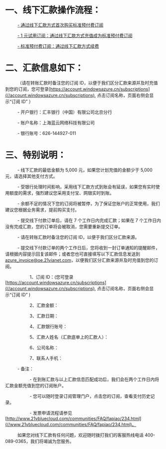 ﻿<properties
	pageTitle="线下汇款说明 - Azure在线业务 | Azure"
    description="介绍线下汇款说明"
    services=""
    documentationCenter=""
    authors=""
    manager=""
    editor=""
    tags=""/>

<tags ms.service="multiple" ms.date="" wacn.date="11/17/2016" wacn.lang="cn"/>

# 一、线下汇款操作流程：

&nbsp;&nbsp;&nbsp;&nbsp;&nbsp;&nbsp;&nbsp;&nbsp;&nbsp;&nbsp;[- 通过线下汇款方式首次购买标准预付费订阅](/pricing/billing/azure-wire-transfer-pia-new/)

&nbsp;&nbsp;&nbsp;&nbsp;&nbsp;&nbsp;&nbsp;&nbsp;&nbsp;&nbsp;[- 1 元试用订阅：通过线下汇款方式充值成为标准预付费订阅](/pricing/billing/azure-wire-transfer-trial-upgrade-pia/)

&nbsp;&nbsp;&nbsp;&nbsp;&nbsp;&nbsp;&nbsp;&nbsp;&nbsp;&nbsp;[- 标准预付费订阅：通过线下汇款方式续费 ](/pricing/billing/azure-wire-transfer-pia-new/) 

# 二、汇款信息如下：
&nbsp;&nbsp;&nbsp;&nbsp;&nbsp;&nbsp;&nbsp;&nbsp;&nbsp;&nbsp;（请在转账汇款时备注您的订阅 ID，以便于我们区分汇款来源并及时充值到您的订阅，您可登录[https://account.windowsazure.cn/subscriptions](//account.windowsazure.cn/subscriptions), 点击订阅名称，页面右侧会显示“订阅 ID” ）

&nbsp;&nbsp;&nbsp;&nbsp;&nbsp;&nbsp;&nbsp;&nbsp;&nbsp;&nbsp;- 开户银行：汇丰银行（中国）有限公司北京分行

&nbsp;&nbsp;&nbsp;&nbsp;&nbsp;&nbsp;&nbsp;&nbsp;&nbsp;&nbsp;- 账户名称：上海蓝云网络科技有限公司

&nbsp;&nbsp;&nbsp;&nbsp;&nbsp;&nbsp;&nbsp;&nbsp;&nbsp;&nbsp;- 银行账号：626-144927-011

# 三、特别说明：

&nbsp;&nbsp;&nbsp;&nbsp;&nbsp;&nbsp;&nbsp;&nbsp;&nbsp;&nbsp;- 线下汇款的最低金额为 5,000 元，如果您计划充值的金额少于 5,000 元，请选择其他支付方式。

&nbsp;&nbsp;&nbsp;&nbsp;&nbsp;&nbsp;&nbsp;&nbsp;&nbsp;&nbsp;- 受银行处理时间影响，采用线下汇款方式到账会有延误，如果您有实时使用额度的需求，强烈建议您采用支付宝、网银实时到账。

&nbsp;&nbsp;&nbsp;&nbsp;&nbsp;&nbsp;&nbsp;&nbsp;&nbsp;&nbsp;- 余额不足的情况下您的订阅将被暂停，为了保证您账户的正常使用，我们建议您根据业务需求，提前购买支付。 

&nbsp;&nbsp;&nbsp;&nbsp;&nbsp;&nbsp;&nbsp;&nbsp;&nbsp;&nbsp;- 提交线下付款订单后，请在 7 个工作日内完成汇款；如果在 7 个工作日内没有完成汇款，您的订单将会被取消，您需要重新提交订单。

&nbsp;&nbsp;&nbsp;&nbsp;&nbsp;&nbsp;&nbsp;&nbsp;&nbsp;&nbsp;- 请在转账汇款时备注您的订阅 ID，以便于我们区分汇款来源。

&nbsp;&nbsp;&nbsp;&nbsp;&nbsp;&nbsp;&nbsp;&nbsp;&nbsp;&nbsp;- 提交线下付款订单的两个工作日后，您将收到一封订单通知的提醒邮件，请根据内容提示回复该邮件；或者您也可直接填写以下汇款信息发送到 azure_invoice@oe.21vianet.com，以便我们区分汇款来源并及时充值到您的订阅。

&nbsp;&nbsp;&nbsp;&nbsp;&nbsp;&nbsp;&nbsp;&nbsp;&nbsp;&nbsp;&nbsp;&nbsp;&nbsp;&nbsp;&nbsp;&nbsp;&nbsp;&nbsp;&nbsp;&nbsp;1、订阅 ID：(您可登录[https://account.windowsazure.cn/subscriptions](//account.windowsazure.cn/subscriptions), 点击订阅名称，页面右侧会显示“订阅 ID” )

&nbsp;&nbsp;&nbsp;&nbsp;&nbsp;&nbsp;&nbsp;&nbsp;&nbsp;&nbsp;&nbsp;&nbsp;&nbsp;&nbsp;&nbsp;&nbsp;&nbsp;&nbsp;&nbsp;&nbsp;2、汇款金额：

&nbsp;&nbsp;&nbsp;&nbsp;&nbsp;&nbsp;&nbsp;&nbsp;&nbsp;&nbsp;&nbsp;&nbsp;&nbsp;&nbsp;&nbsp;&nbsp;&nbsp;&nbsp;&nbsp;&nbsp;3、汇款日期：

&nbsp;&nbsp;&nbsp;&nbsp;&nbsp;&nbsp;&nbsp;&nbsp;&nbsp;&nbsp;&nbsp;&nbsp;&nbsp;&nbsp;&nbsp;&nbsp;&nbsp;&nbsp;&nbsp;&nbsp;4、汇款银行账号：

&nbsp;&nbsp;&nbsp;&nbsp;&nbsp;&nbsp;&nbsp;&nbsp;&nbsp;&nbsp;&nbsp;&nbsp;&nbsp;&nbsp;&nbsp;&nbsp;&nbsp;&nbsp;&nbsp;&nbsp;5、汇款人姓名（汇款底单上的汇款人）：

&nbsp;&nbsp;&nbsp;&nbsp;&nbsp;&nbsp;&nbsp;&nbsp;&nbsp;&nbsp;&nbsp;&nbsp;&nbsp;&nbsp;&nbsp;&nbsp;&nbsp;&nbsp;&nbsp;&nbsp;6、公司名称：

&nbsp;&nbsp;&nbsp;&nbsp;&nbsp;&nbsp;&nbsp;&nbsp;&nbsp;&nbsp;&nbsp;&nbsp;&nbsp;&nbsp;&nbsp;&nbsp;&nbsp;&nbsp;&nbsp;&nbsp;7、联系人手机：

&nbsp;&nbsp;&nbsp;&nbsp;&nbsp;&nbsp;&nbsp;&nbsp;&nbsp;&nbsp;- 备注：

&nbsp;&nbsp;&nbsp;&nbsp;&nbsp;&nbsp;&nbsp;&nbsp;&nbsp;&nbsp;&nbsp;&nbsp;&nbsp;&nbsp;&nbsp;&nbsp;&nbsp;&nbsp;&nbsp;&nbsp;- 在到账汇款与以上汇款信息匹配成功后，我们会在两个工作日内将汇款金额充值到您的订阅账户。

&nbsp;&nbsp;&nbsp;&nbsp;&nbsp;&nbsp;&nbsp;&nbsp;&nbsp;&nbsp;&nbsp;&nbsp;&nbsp;&nbsp;&nbsp;&nbsp;&nbsp;&nbsp;&nbsp;&nbsp;- 您可以随时登录订阅管理门户，点击您的订阅，查看支付历史记录。

&nbsp;&nbsp;&nbsp;&nbsp;&nbsp;&nbsp;&nbsp;&nbsp;&nbsp;&nbsp;&nbsp;&nbsp;&nbsp;&nbsp;&nbsp;&nbsp;&nbsp;&nbsp;&nbsp;&nbsp;- 发票申请流程请参见[http://www.21vbluecloud.com/communities/FAQ/fapiao/234.html](//www.21vbluecloud.com/communities/FAQ/fapiao/234.html)。 

&nbsp;&nbsp;&nbsp;&nbsp;&nbsp;&nbsp;&nbsp;&nbsp;&nbsp;&nbsp;如果您对线下汇款有任何问题，欢迎随时拨打我们的客服热线电话 400-089-0365，我们将竭诚为您服务。
